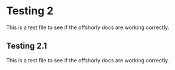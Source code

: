 # Testing 2

This is a test file to see if the offshorly docs are working correctly.

## Testing 2.1

This is a test file to see if the offshorly docs are working correctly.
